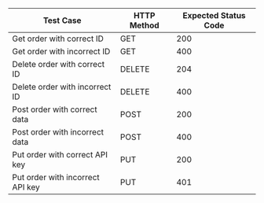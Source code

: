 | Test Case                                         | HTTP Method| Expected Status Code|
|---------------------------------------------------|-----------|---------------------|
| Get order with correct ID                         | GET       | 200                 |
| Get order with incorrect ID                       | GET       | 400                 |
| Delete order with correct ID                      | DELETE    | 204                 |
| Delete order with incorrect ID                    | DELETE    | 400                 |
| Post order with correct data                      | POST      | 200                 |
| Post order with incorrect data                    | POST      | 400                 |
| Put order with correct API key                    | PUT       | 200                 |
| Put order with incorrect API key                  | PUT       | 401                 |